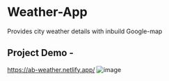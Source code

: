 # Weather-App
Provides city weather details with inbuild Google-map

## Project Demo - 
https://ab-weather.netlify.app/
![image](https://user-images.githubusercontent.com/66909138/164240326-289efc36-ef15-4ba7-af6c-7f2f8953db50.png)

